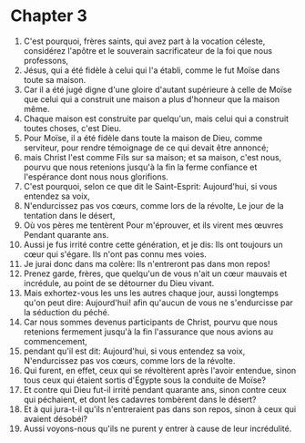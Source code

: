 # Chapter 3

1. C'est pourquoi, frères saints, qui avez part à la vocation céleste, considérez l'apôtre et le souverain sacrificateur de la foi que nous professons,
2. Jésus, qui a été fidèle à celui qui l'a établi, comme le fut Moïse dans toute sa maison.
3. Car il a été jugé digne d'une gloire d'autant supérieure à celle de Moïse que celui qui a construit une maison a plus d'honneur que la maison même.
4. Chaque maison est construite par quelqu'un, mais celui qui a construit toutes choses, c'est Dieu.
5. Pour Moïse, il a été fidèle dans toute la maison de Dieu, comme serviteur, pour rendre témoignage de ce qui devait être annoncé;
6. mais Christ l'est comme Fils sur sa maison; et sa maison, c'est nous, pourvu que nous retenions jusqu'à la fin la ferme confiance et l'espérance dont nous nous glorifions.
7. C'est pourquoi, selon ce que dit le Saint-Esprit: Aujourd'hui, si vous entendez sa voix,
8. N'endurcissez pas vos cœurs, comme lors de la révolte, Le jour de la tentation dans le désert,
9. Où vos pères me tentèrent Pour m'éprouver, et ils virent mes œuvres Pendant quarante ans.
10. Aussi je fus irrité contre cette génération, et je dis: Ils ont toujours un cœur qui s'égare. Ils n'ont pas connu mes voies.
11. Je jurai donc dans ma colère: Ils n'entreront pas dans mon repos!
12. Prenez garde, frères, que quelqu'un de vous n'ait un cœur mauvais et incrédule, au point de se détourner du Dieu vivant.
13. Mais exhortez-vous les uns les autres chaque jour, aussi longtemps qu'on peut dire: Aujourd'hui! afin qu'aucun de vous ne s'endurcisse par la séduction du péché.
14. Car nous sommes devenus participants de Christ, pourvu que nous retenions fermement jusqu'à la fin l'assurance que nous avions au commencement,
15. pendant qu'il est dit: Aujourd'hui, si vous entendez sa voix, N'endurcissez pas vos cœurs, comme lors de la révolte.
16. Qui furent, en effet, ceux qui se révoltèrent après l'avoir entendue, sinon tous ceux qui étaient sortis d'Égypte sous la conduite de Moïse?
17. Et contre qui Dieu fut-il irrité pendant quarante ans, sinon contre ceux qui péchaient, et dont les cadavres tombèrent dans le désert?
18. Et à qui jura-t-il qu'ils n'entreraient pas dans son repos, sinon à ceux qui avaient désobéi?
19. Aussi voyons-nous qu'ils ne purent y entrer à cause de leur incrédulité.

